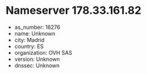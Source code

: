 # Nameserver 178.33.161.82

* as_number: 16276
* name: Unknown
* city: Madrid
* country: ES
* organization: OVH SAS
* version: Unknown
* dnssec: Unknown

